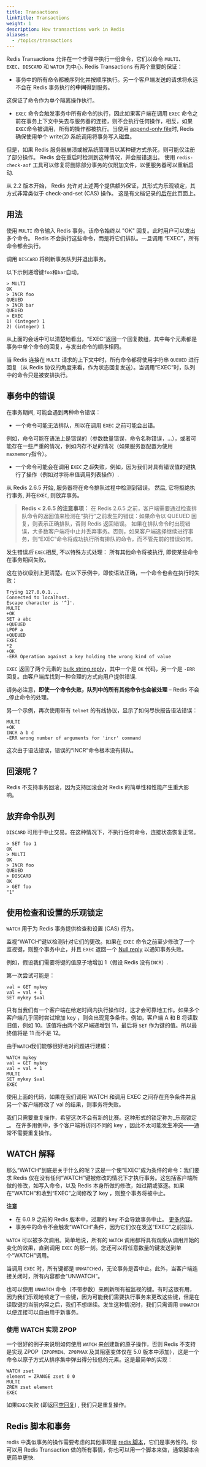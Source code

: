 ```yaml
---
title: Transactions
linkTitle: Transactions
weight: 1
description: How transactions work in Redis
aliases:
  - /topics/transactions
---
```


Redis Transactions 允许在一个步骤中执行一组命令，它们以命令 `MULTI`、`EXEC`、`DISCARD` 和 `WATCH` 为中心.
Redis Transactions 有两个重要的保证：

*   事务中的所有命令都被序列化并按顺序执行。另一个客户端发送的请求将永远不会在 Redis 事务执行的**中间**得到服务。

这保证了命令作为单个隔离操作执行。

*   `EXEC` 命令会触发事务中所有命令的执行，因此如果客户端在调用 `EXEC` 命令之前在事务上下文中失去与服务器的连接，则不会执行任何操作，相反，如果 `EXEC`命令被调用，所有的操作都被执行。当使用 [append-only file](/topics/persistence#append-only-file)时, Redis 确保使用单个 write(2) 系统调用将事务写入磁盘。

但是，如果 Redis 服务器崩溃或被系统管理员以某种硬方式杀死，则可能仅注册了部分操作。 Redis 会在重启时检测到这种情况，并会报错退出。
使用 `redis-check-aof` 工具可以修复将删除部分事务的仅附加文件，以便服务器可以重新启动.


从 2.2 版本开始， Redis 允许对上述两个提供额外保证，其形式为乐观锁定，其方式非常类似于 check-and-set (CAS) 操作。
这是有文档记录的[后](#cas)在此页面上。

## 用法

使用 `MULTI` 命令输入 Redis 事务。该命令始终以 "OK" 回复。此时用户可以发出多个命令。 Redis 不会执行这些命令，而是将它们排队。一旦调用 “EXEC”，所有命令都会执行。

调用 `DISCARD` 将刷新事务队列并退出事务。

以下示例递增键`foo`和`bar`自动。

    > MULTI
    OK
    > INCR foo
    QUEUED
    > INCR bar
    QUEUED
    > EXEC
    1) (integer) 1
    2) (integer) 1

从上面的会话中可以清楚地看出，“EXEC”返回一个回复数组，其中每个元素都是事务中单个命令的回复，与发出命令的顺序相同。

当 Redis 连接在 `MULTI` 请求的上下文中时，所有命令都将使用字符串 `QUEUED` 进行回复（从 Redis 协议的角度来看，作为状态回复发送）。当调用“EXEC”时，队列中的命令只是被安排执行。

## 事务中的错误

在事务期间, 可能会遇到两种命令错误：

* 一个命令可能无法排队，所以在调用 `EXEC` 之前可能会出错。

例如，命令可能在语法上是错误的（参数数量错误，命令名称错误，...），或者可能存在一些严重的情况，例如内存不足的情况（如果服务器配置为使用 ` maxmemory`指令）。

* 一个命令可能会在调用 `EXEC` 之*后*失败，例如，因为我们对具有错误值的键执行了操作（例如对字符串值调用列表操作）.

从 Redis 2.6.5 开始, 服务器将在命令排队过程中检测到错误。
然后, 它将拒绝执行事务, 并在`EXEC`, 则放弃事务。

> **Redis < 2.6.5 的注意事项：** 在 Redis 2.6.5 之前，客户端需要通过检查排队命令的返回值来检测在“执行”之前发生的错误：如果命令以 QUEUED 回复，则表示正确排队，否则 Redis 返回错误。
如果在排队命令时出现错误，大多数客户端将中止并丢弃事务。否则，如果客户端选择继续进行事务，则“EXEC”命令将成功执行所有排队的命令，而不管先前的错误如何。

发生错误*后* `EXEC`相反, 不以特殊方式处理：
所有其他命令将被执行, 即使某些命令在事务期间失败。

这在协议级别上更清楚。在以下示例中，即使语法正确，一个命令也会在执行时失败：

    Trying 127.0.0.1...
    Connected to localhost.
    Escape character is '^]'.
    MULTI
    +OK
    SET a abc
    +QUEUED
    LPOP a
    +QUEUED
    EXEC
    *2
    +OK
    -ERR Operation against a key holding the wrong kind of value

`EXEC` 返回了两个元素的 [bulk string reply](/topics/protocol#bulk-string-reply)，其中一个是 `OK` 代码，另一个是 `-ERR` 回复。由客户端库找到一种合理的方式向用户提供错误.

请务必注意，**即使一个命令失败，队列中的所有其他命令也会被处理** – Redis 不会_停止命令的处理。

另一个示例，再次使用带有 `telnet` 的有线协议，显示了如何尽快报告语法错误：

    MULTI
    +OK
    INCR a b c
    -ERR wrong number of arguments for 'incr' command

这次由于语法错误，错误的“INCR”命令根本没有排队。

## 回滚呢？

Redis 不支持事务回滚，因为支持回滚会对 Redis 的简单性和性能产生重大影响。

## 放弃命令队列

`DISCARD` 可用于中止交易。在这种情况下，不执行任何命令，连接状态恢复正常。

    > SET foo 1
    OK
    > MULTI
    OK
    > INCR foo
    QUEUED
    > DISCARD
    OK
    > GET foo
    "1"

<a name="cas"></a>

## 使用检查和设置的乐观锁定

`WATCH` 用于为 Redis 事务提供检查和设置 (CAS) 行为。

监视“WATCH”键以检测针对它们的更改。如果在 `EXEC` 命令之前至少修改了一个监视键，则整个事务中止，并且 `EXEC` 返回一个 [Null reply](/topics/protocol#nil-reply) 以通知事务失败。

例如，假设我们需要将键的值原子地增加 1（假设 Redis 没有`INCR`）.

第一次尝试可能是：

    val = GET mykey
    val = val + 1
    SET mykey $val

只有当我们有一个客户端在给定时间内执行操作时，这才会可靠地工作。如果多个客户端几乎同时尝试增加 key ，则会出现竞争条件。例如，客户端 A 和 B 将读取旧值，例如 10。该值将由两个客户端递增到 11，最后将 `SET` 作为键的值。所以最终值将是 11 而不是 12。

由于`WATCH`我们能够很好地对问题进行建模：

    WATCH mykey
    val = GET mykey
    val = val + 1
    MULTI
    SET mykey $val
    EXEC

使用上面的代码，如果在我们调用 WATCH 和调用 EXEC 之间存在竞争条件并且另一个客户端修改了 val 的结果，则事务将失败。

我们只需要重复操作，希望这次不会有新的比赛。这种形式的锁定称为_乐观锁定_。
在许多用例中，多个客户端将访问不同的 key ，因此不太可能发生冲突——通常不需要重复操作。

## WATCH 解释

那么“WATCH”到底是关于什么的呢？这是一个使“EXEC”成为条件的命令：我们要求 Redis 仅在没有任何“WATCH”键被修改的情况下才执行事务。这包括客户端所做的修改，如写入命令，以及 Redis 本身所做的修改，如过期或驱逐。如果在“WATCH”和收到“EXEC”之间修改了 key ，则整个事务将被中止。

**注意**

* 在 6.0.9 之前的 Redis 版本中，过期的 key 不会导致事务中止。 [更多内容](https://github.com/redis/redis/pull/7920)。
* 事务中的命令不会触发“WATCH”条件，因为它们仅在发送“EXEC”之前排队.

`WATCH` 可以被多次调用。简单地说，所有的 `WATCH` 调用都将具有观察从调用开始的变化的效果，直到调用 `EXEC` 的那一刻。您还可以将任意数量的键发送到单个“WATCH”调用。

当调用 `EXEC` 时，所有键都是 `UNWATCH`ed，无论事务是否中止。此外，当客户端连接关闭时，所有内容都会“UNWATCH”。

也可以使用 `UNWATCH` 命令（不带参数）来刷新所有被监视的键​​。有时这很有用，因为我们乐观地锁定了一些键，因为可能我们需要执行事务来更改这些键，但是在读取键的当前内容之后，我们不想继续。发生这种情况时，我们只需调用 `UNWATCH` 以便连接可以自由用于新事务。

### 使用 WATCH 实现 ZPOP

一个很好的例子来说明如何使用 `WATCH` 来创建新的原子操作，否则 Redis 不支持是实现 ZPOP（`ZPOPMIN`、`ZPOPMAX` 及其阻塞变体仅在 5.0 版本中添加），这是一个命令以原子方式从排序集中弹出得分较低的元素。这是最简单的实现：

    WATCH zset
    element = ZRANGE zset 0 0
    MULTI
    ZREM zset element
    EXEC

如果`EXEC`失败 (即返回[空回复](/topics/protocol#nil-reply)) , 我们只是重复操作。

## Redis 脚本和事务

redis 中类似事务的操作需要考虑的其他事项是 [redis 脚本](/commands/eval)，它们是事务性的。你可以用 Redis Transaction 做的所有事情，你也可以用一个脚本来做，通常脚本会更简单更快.
